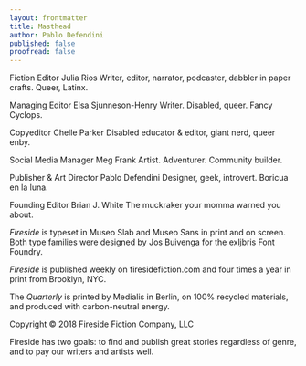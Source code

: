 ```yaml
---
layout: frontmatter
title: Masthead
author: Pablo Defendini
published: false    
proofread: false
---
```


Fiction Editor
Julia Rios
Writer, editor, narrator, podcaster, dabbler in paper crafts. Queer, Latinx.

Managing Editor
Elsa Sjunneson-Henry
Writer. Disabled, queer. Fancy Cyclops.

Copyeditor
Chelle Parker
Disabled educator & editor, giant nerd, queer enby.

Social Media Manager
Meg Frank
Artist. Adventurer. Community builder.

Publisher & Art Director
Pablo Defendini
Designer, geek, introvert. Boricua en la luna.

Founding Editor
Brian J. White
The muckraker your momma warned you about.


_Fireside_ is typeset in Museo Slab and Museo Sans in print and on screen. Both type families were designed by Jos Buivenga for the exljbris Font Foundry.

_Fireside_ is published weekly on firesidefiction.com
and four times a year in print from Brooklyn, NYC.

The _Quarterly_ is printed by Medialis in Berlin, on 100% recycled materials,
and produced with carbon-neutral energy.

Copyright © 2018 Fireside Fiction Company, LLC

Fireside has two goals:
to find and publish great stories
regardless of genre, and to pay
our writers and artists well.
